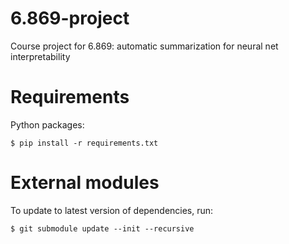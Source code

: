 # 6.869-project
Course project for 6.869: automatic summarization for neural net interpretability

# Requirements

Python packages:
```
$ pip install -r requirements.txt
```

# External modules

To update to latest version of dependencies, run:
```
$ git submodule update --init --recursive
```
